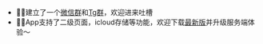 - 💬💬建立了一个[微信群](https://plugin.codeloverme.cn/img/wechat.jpg)和[Tg群](https://t.me/+TpAft0JOKUY4M2Q1)，欢迎进来吐槽
- 🎉🎉App支持了二级页面，icloud存储等功能，欢迎下载[最新版](https://apps.apple.com/cn/app/myservers-%E6%9C%8D%E5%8A%A1%E5%99%A8%E5%BA%94%E7%94%A8%E7%9B%91%E6%8E%A7%E7%AE%A1%E7%90%86%E5%8A%A9%E6%89%8B/id6466196656)并升级服务端体验～